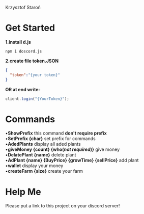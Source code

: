 Krzysztof Staroń


# Get Started
**1.install d.js**
```
npm i doscord.js
```
**2.create file token.JSON**
```JSON
{
  "token":"{your token}"
}
```
**OR at end write:**
```JavaScript
client.login("{YourToken}");
```

# Commands
•**ShowPrefix** this command **don't require prefix** <br>
•**SetPrefix {char}** set prefix for commands <br>
•**AdedPlants** display all aded plants <br>
•**giveMoney {count} {who(*not required*)}** give money <br>
•**DelatePlant {name}** delete plant <br>
•**AdPlant {name} {BuyPrice} {growTime} {sellPrice}** add plant <br>
•**wallet** display your money <br>
•**createFarm {size}** create your farm <br>

# Help Me
Please put a link to this project on your discord server!
